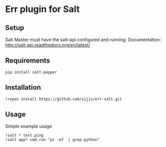 Err plugin for Salt
===

Setup
---
Salt Master must have the salt-api configured and running.
Documentation: http://salt-api.readthedocs.org/en/latest/

Requirements
---
```
pip install salt-pepper
```

Installation
---
```
!repos install https://github.com/sijis/err-salt.git
```

Usage
---
Simple example usage

```
!salt * test.ping
!salt app* cmd.run "ps -ef  | grep python"
```
